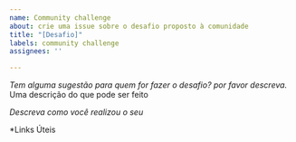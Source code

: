 ```yaml
---
name: Community challenge
about: crie uma issue sobre o desafio proposto à comunidade
title: "[Desafio]"
labels: community challenge
assignees: ''

---
```


*Tem alguma sugestão para quem for fazer o desafio? por favor descreva.*
Uma descrição do que pode ser feito

*Descreva como você realizou o seu*

*Links Úteis
